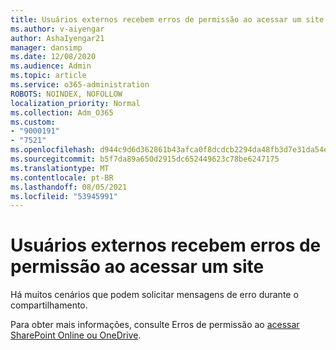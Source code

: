 ```yaml
---
title: Usuários externos recebem erros de permissão ao acessar um site
ms.author: v-aiyengar
author: AshaIyengar21
manager: dansimp
ms.date: 12/08/2020
ms.audience: Admin
ms.topic: article
ms.service: o365-administration
ROBOTS: NOINDEX, NOFOLLOW
localization_priority: Normal
ms.collection: Adm_O365
ms.custom:
- "9000191"
- "7521"
ms.openlocfilehash: d944c9d6d362861b43afca0f8dcdcb2294da48fb3d7e31da54e2f3b2dae18e42
ms.sourcegitcommit: b5f7da89a650d2915dc652449623c78be6247175
ms.translationtype: MT
ms.contentlocale: pt-BR
ms.lasthandoff: 08/05/2021
ms.locfileid: "53945991"
---
```

# <a name="external-users-receive-permission-errors-when-accessing-a-site"></a>Usuários externos recebem erros de permissão ao acessar um site

Há muitos cenários que podem solicitar mensagens de erro durante o compartilhamento. 

Para obter mais informações, consulte Erros de permissão ao [acessar SharePoint Online ou OneDrive](https://docs.microsoft.com/sharepoint/troubleshoot/administration/access-denied-or-need-permission-error-sharepoint-online-or-onedrive-for-business).